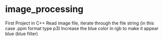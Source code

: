 # image_processing

First Project in C++
Read image file, iterate through the file string (in this case .ppm format type p3)
Increase the blue color in rgb to make it appear blue (blue filter)
